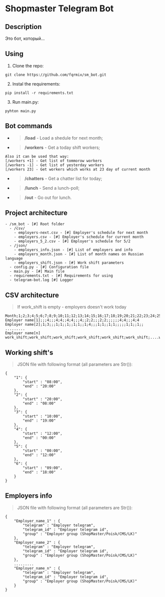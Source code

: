 # Shopmaster Telegram Bot
## Description
Это бот, который...

## Using
1. Clone the repo:
```
git clone https://github.com/fqrmix/sm_bot.git
```

2. Instal the requirements:
```
pip install -r requirements.txt
```

3. Run main.py:
```
pyhton main.py
```

## Bot commands

- > **/load** - Load a shedule for next month;
- > **/workers** - Get a today shift workers;
```
Also it can be used that way:
[/workers +1] - Get list of tommorow workers
[/workers -1] - Get list of yesterday workers
[/workers 23] - Get workers which works at 23 day of current month
```
- > **/chatters** - Get a chatter list for today;
- > **/lunch** - Send a lunch-poll;
- > **/out** - Go out for lunch.


## Project architecture
```
- /sm_bot - [#] Root folder
  - /csv/
    - employers-next.csv - [#] Employer's schedule for next month
    - employers.csv - [#] Employer's schedule for current month
    - employers_5_2.csv - [#] Employer's schedule for 5/2
  - /json/
    - employers_info.json - [#] List of employers and info
    - employers_month.json - [#] List of month names on Russian language
    - employers_shift.json - [#] Work shift parameters
  - config.py - [#] Configuration file
  - main.py - [#] Main file
  - requirements.txt - [#] Requirements for using
  - telegram-bot.log [#] Logger
```

## CSV architecture
> If work_shift is empty - employers doesn't work today
```
Month;1;2;3;4;5;6;7;8;9;10;11;12;13;14;15;16;17;18;19;20;21;22;23;24;25;26;27;28;29;30;31
Employer name[1];;;4;;;4;4;;4;4;;;4;;2;2;;;2;2;;;;;;4;4;;;4;4
Employer name[2];1;3;;;1;1;;1;;1;1;;1;4;;;1;1;;1;1;;;;;1;1;;1;;
.........
Employer name[n] work_shift;work_shift;work_shift;work_shift;work_shift;work_shift;....work_shift
```

## Working shift's
> JSON file with following format (all parameters are Str()):
```
{
    "1": {
        "start" : "08:00",
        "end" : "20:00"
    },
    "2": {
        "start" : "20:00",
        "end" : "08:00"
    },
    "3": {
        "start" : "10:00",
        "end" : "19:00"
    },
    "4": {
        "start" : "12:00",
        "end" : "00:00"
    },
    "5": {
        "start" : "00:00",
        "end" : "12:00"
    },
    "6": {
        "start" : "09:00",
        "end" : "18:00"
    }
}
```

## Employers info
> JSON file with following format (all parameters are Str()):
```
{
    "Employer_name_1" : {
        "telegram" : "Employer telegram",
        "telegram_id" : "Employer telegram id",
        "group" : "Employer group (ShopMaster/Poisk/CMS/LK)"
    },
    "Employer_name_2" : {
        "telegram" : "Employer telegram",
        "telegram_id" : "Employer telegram id",
        "group" : "Employer group (ShopMaster/Poisk/CMS/LK)"
    },
    .........
    "Employer_name_n" : {
        "telegram" : "Employer telegram",
        "telegram_id" : "Employer telegram id",
        "group" : "Employer group (ShopMaster/Poisk/CMS/LK)"
    }
}
```
